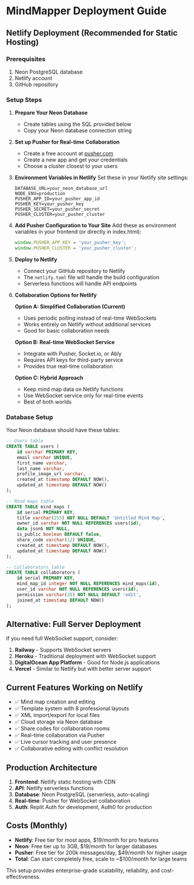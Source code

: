 # MindMapper Deployment Guide

## Netlify Deployment (Recommended for Static Hosting)

### Prerequisites
1. Neon PostgreSQL database
2. Netlify account
3. GitHub repository

### Setup Steps

1. **Prepare Your Neon Database**
   - Create tables using the SQL provided below
   - Copy your Neon database connection string

2. **Set up Pusher for Real-time Collaboration**
   - Create a free account at [pusher.com](https://pusher.com)
   - Create a new app and get your credentials
   - Choose a cluster closest to your users

3. **Environment Variables in Netlify**
   Set these in your Netlify site settings:
   ```
   DATABASE_URL=your_neon_database_url
   NODE_ENV=production
   PUSHER_APP_ID=your_pusher_app_id
   PUSHER_KEY=your_pusher_key
   PUSHER_SECRET=your_pusher_secret
   PUSHER_CLUSTER=your_pusher_cluster
   ```

4. **Add Pusher Configuration to Your Site**
   Add these as environment variables in your frontend (or directly in index.html):
   ```javascript
   window.PUSHER_APP_KEY = 'your_pusher_key';
   window.PUSHER_CLUSTER = 'your_pusher_cluster';
   ```

2. **Deploy to Netlify**
   - Connect your GitHub repository to Netlify
   - The `netlify.toml` file will handle the build configuration
   - Serverless functions will handle API endpoints

3. **Collaboration Options for Netlify**

   **Option A: Simplified Collaboration (Current)**
   - Uses periodic polling instead of real-time WebSockets
   - Works entirely on Netlify without additional services
   - Good for basic collaboration needs

   **Option B: Real-time WebSocket Service**
   - Integrate with Pusher, Socket.io, or Ably
   - Requires API keys for third-party service
   - Provides true real-time collaboration

   **Option C: Hybrid Approach**
   - Keep mind map data on Netlify functions
   - Use WebSocket service only for real-time events
   - Best of both worlds

### Database Setup
Your Neon database should have these tables:
```sql
-- Users table
CREATE TABLE users (
    id varchar PRIMARY KEY,
    email varchar UNIQUE,
    first_name varchar,
    last_name varchar,
    profile_image_url varchar,
    created_at timestamp DEFAULT NOW(),
    updated_at timestamp DEFAULT NOW()
);

-- Mind maps table
CREATE TABLE mind_maps (
    id serial PRIMARY KEY,
    title varchar(255) NOT NULL DEFAULT 'Untitled Mind Map',
    owner_id varchar NOT NULL REFERENCES users(id),
    data jsonb NOT NULL,
    is_public boolean DEFAULT false,
    share_code varchar(12) UNIQUE,
    created_at timestamp DEFAULT NOW(),
    updated_at timestamp DEFAULT NOW()
);

-- Collaborators table
CREATE TABLE collaborators (
    id serial PRIMARY KEY,
    mind_map_id integer NOT NULL REFERENCES mind_maps(id),
    user_id varchar NOT NULL REFERENCES users(id),
    permission varchar(20) NOT NULL DEFAULT 'edit',
    joined_at timestamp DEFAULT NOW()
);
```

## Alternative: Full Server Deployment

If you need full WebSocket support, consider:

1. **Railway** - Supports WebSocket servers
2. **Heroku** - Traditional deployment with WebSocket support
3. **DigitalOcean App Platform** - Good for Node.js applications
4. **Vercel** - Similar to Netlify but with better server support

## Current Features Working on Netlify
- ✅ Mind map creation and editing
- ✅ Template system with 8 professional layouts
- ✅ XML import/export for local files
- ✅ Cloud storage via Neon database
- ✅ Share codes for collaboration rooms
- ✅ Real-time collaboration via Pusher
- ✅ Live cursor tracking and user presence
- ✅ Collaborative editing with conflict resolution

## Production Architecture

1. **Frontend**: Netlify static hosting with CDN
2. **API**: Netlify serverless functions
3. **Database**: Neon PostgreSQL (serverless, auto-scaling)
4. **Real-time**: Pusher for WebSocket collaboration
5. **Auth**: Replit Auth for development, Auth0 for production

## Costs (Monthly)
- **Netlify**: Free tier for most apps, $19/month for pro features
- **Neon**: Free tier up to 3GB, $19/month for larger databases
- **Pusher**: Free tier for 200k messages/day, $49/month for higher usage
- **Total**: Can start completely free, scale to ~$100/month for large teams

This setup provides enterprise-grade scalability, reliability, and cost-effectiveness.